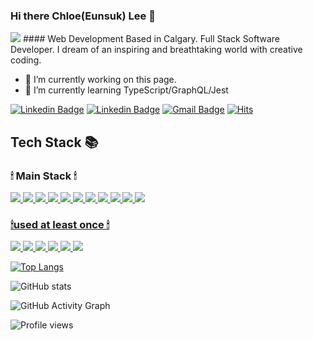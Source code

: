 ### Hi there Chloe(Eunsuk) Lee 👋 

<img src="https://capsule-render.vercel.app/api?type=wave&color=auto&height=280&section=header&text=Welcome%20&fontSize=70" />
#### Web Development
Based in Calgary. Full Stack Software Developer. I dream of an inspiring and breathtaking world with creative coding.

- 🔭 I’m currently working on this page. 
- 🌱 I’m currently learning TypeScript/GraphQL/Jest 


[![Linkedin Badge](https://img.shields.io/badge/-LinkedIn-blue?style=flat-square&logo=Linkedin&logoColor=white&link=https://https://www.linkedin.com/in/eunsuk-lee/)](https://www.linkedin.com/in/eunsuk-lee/)
[![Linkedin Badge](https://img.shields.io/badge/-MyWebpage-black?style=flat-square&logo=Linkedin&logoColor=white&link=http://https://softwaredeveloper-chloe.netlify.app)](http://softwaredeveloper-chloe.netlify.app)
[![Gmail Badge](https://img.shields.io/badge/Gmail-d14836?style=flat-square&logo=Gmail&logoColor=white&link=mailto:itprofessional.4ever7@gmail.com)](mailto:itprofessional.4ever7@gmail.com)
[![Hits](https://hits.seeyoufarm.com/api/count/incr/badge.svg?url=https%3A%2F%2Fgithub.com%2Fzzsza)](https://hits.seeyoufarm.com) 

  <h2>Tech Stack 📚 </h2>
  <h3>🕯 Main Stack 🕯</h3>
  <a href="#" target="_blank"><img src="https://img.shields.io/badge/-HTML-F05032?style=for-the-badge&logo=html5&logoColor=ffffff" />
  <a href="#" target="_blank"><img src="https://img.shields.io/badge/-CSS-007ACC?style=for-the-badge&logo=css3" />
  <a href="#" target="_blank"><img src="https://img.shields.io/badge/-JavaScript-23F7DF1C?style=for-the-badge&logo=javascript&logoColor=000000&labelColor=%23F7DF1C&color=%23FFCE5A" />
    <a href="#" target="_blank"><img src="https://img.shields.io/badge/-TypeScript-23F7DF1C?style=for-the-badge&logo=typescript&logoColor=000000&labelColor=%23F7DF1C&color=%23FFCE5A" />
  <a href="#" target="_blank"><img src="https://img.shields.io/badge/-React-222222?style=for-the-badge&logo=react" />
  <a href="#" target="_blank"><img src="https://img.shields.io/badge/-Nodejs-23F7DF1C?style=for-the-badge&logo=Node.js&logoColor=white" />
  <a href="#" target="_blank"><img src="https://img.shields.io/badge/-Mongodb-inactive?style=for-the-badge&logo=Mongodb&logoColor=green" />
  <a href="#" target="_blank"><img src="https://img.shields.io/badge/-Java-46a2f1?style=for-the-badge&logo=java&logoColor=ffffff" />
  <a href="#" target="_blank"><img src="https://img.shields.io/badge/-Git-F05032?style=for-the-badge&logo=git&logoColor=ffffff" />
  <a href="#" target="_blank"><img src="https://img.shields.io/badge/-Docker-46a2f1?style=for-the-badge&logo=docker&logoColor=ffffff" />
  <a href="#" target="_blank"><img src="https://img.shields.io/badge/-Mysql-46a2f1?style=for-the-badge&logo=mysql&logoColor=ffffff" />
  
 <h3> 🕯used at least once 🕯</h3>
   <a href="#" target="_blank"><img src="https://img.shields.io/badge/-Python-yellow?style=for-the-badge&logo=python&logoColor=blue" />
   <a href="#" target="_blank"><img src="https://img.shields.io/badge/-Sveltejs-red?style=for-the-badge&logo=svelte.js&logoColor=white" />
   <a href="#" target="_blank"><img src="https://img.shields.io/badge/-linux-yellow?style=for-the-badge&logo=linux&logoColor=pink" />
   <a href="#" target="_blank"><img src="https://img.shields.io/badge/-C-46a2f1?style=for-the-badge&logo=c&logoColor=black" />
   <a href="#" target="_blank"><img src="https://img.shields.io/badge/-Csharp-00599C?style=for-the-badge&logo=csharp&logoColor=white" />
  <a href="#" target="_blank"><img src="https://img.shields.io/badge/-Go-white?style=for-the-badge&logo=go&logoColor=blue" />
    
<!-- [<img src='https://cdn.jsdelivr.net/npm/simple-icons@3.0.1/icons/github.svg' alt='github' height='40'>](https://github.com/itprofessional-4ever)  [<img src='https://cdn.jsdelivr.net/npm/simple-icons@3.0.1/icons/linkedin.svg' alt='linkedin' height='40'>](https://www.linkedin.com/in/https://www.linkedin.com/in/eunsuk-lee//)  [<img src='https://cdn.jsdelivr.net/npm/simple-icons@3.0.1/icons/icloud.svg' alt='website' height='40'>](http://softwaredeveloper-chloe.netlify.app  )  [<img src='https://cdn.jsdelivr.net/npm/simple-icons@3.0.1/icons/gmail.svg' alt='gmail' height='40'>](itprofessional.4ever7@gmail.com)  
 -->
[![Top Langs](https://github-readme-stats.vercel.app/api/top-langs/?username=itprofessional-4ever)](https://github.com/anuraghazra/github-readme-stats)

![GitHub stats](https://github-readme-stats.vercel.app/api?username=itprofessional-4ever&show_icons=true)  

![GitHub Activity Graph](https://activity-graph.herokuapp.com/graph?username=itprofessional-4ever)  

![Profile views](https://gpvc.arturio.dev/itprofessional-4ever)  
